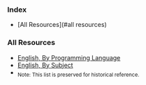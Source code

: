 ### Index

* [All Resources](#all resources)


### All Resources

* [English, By Programming Language](free-programming-books-langs.md)
* [English, By Subject](free-programming-books-subjects.md)
*  <sub> Note: This list is preserved for historical reference.</sub>
